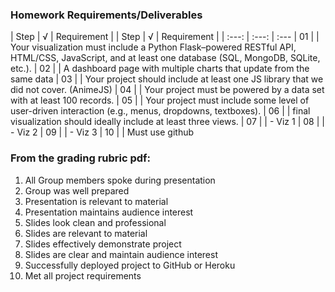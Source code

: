 ### Homework Requirements/Deliverables
| Step  | √ | Requirement |
| Step | √ | Requirement |
| :---: | :---: | :--- 
| 01 |  | Your visualization must include a Python Flask–powered RESTful API, HTML/CSS,
JavaScript, and at least one database (SQL, MongoDB, SQLite, etc.).
| 02 |  | A dashboard page with multiple charts that update from the same data
| 03 |  | Your project should include at least one JS library that we did not cover. (AnimeJS)
| 04 |  | Your project must be powered by a data set with at least 100 records.
| 05 |  | Your project must include some level of user-driven interaction (e.g., menus, dropdowns, textboxes).
| 06 |  | final visualization should ideally include at least three views.
| 07 |  |     - Viz 1
| 08 |  |     - Viz 2
| 09 |  |     - Viz 3
| 10 |  | Must use github

### From the grading rubric pdf:
1. All Group members spoke during presentation
2. Group was well prepared
3. Presentation is relevant to material
4. Presentation maintains audience interest
5. Slides look clean and professional
6. Slides are relevant to material
7. Slides effectively demonstrate project
8. Slides are clear and maintain audience interest
9. Successfully deployed project to GitHub or Heroku
10. Met all project requirements